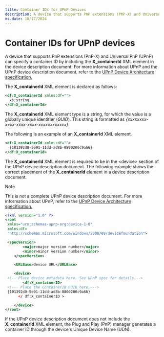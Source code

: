 ```yaml
---
title: Container IDs for UPnP Devices
description: A device that supports PnP extensions (PnP-X) and Universal PnP (UPnP) can specify a container ID by including the **X_containerId** XML element in the device description document.
ms.date: 10/17/2024
---
```


# Container IDs for UPnP devices

A device that supports PnP extensions (PnP-X) and Universal PnP (UPnP) can specify a container ID by including the **X_containerId** XML element in the device description document. For more information about UPnP and the UPnP device description document, refer to the [UPnP Device Architecture specification.](https://openconnectivity.org/developer/specifications/upnp-resources/upnp/#architectural)

The **X_containerId** XML element is declared as follows:

```xml
<df:X_containerId xmlns:df="">
  xs:string
</df:X_containerId>
```

The **X_containerId** XML element type is a string, for which the value is a globally unique identifier (*GUID*). This string is formatted as *{xxxxxxxx-xxxx-xxxx-xxxx-xxxxxxxxxxxx}*.

The following is an example of an **X_containerId** XML element.

```xml
<df:X_containerId xmlns:df="">
  {101392d0-5e91-11dd-ad8b-0800200c9a66}
</df:X_containerId>
```

The **X_containerId** XML element is required to be in the &lt;device&gt; section of the UPnP device description document. The following example shows the correct placement of the **X_containerId** element in a device description document.

>[!NOTE]
>This is not a complete UPnP device description document. For more information about UPnP, refer to the [UPnP Device Architecture specification.](https://openconnectivity.org/developer/specifications/upnp-resources/upnp/#architectural)

```xml
<?xml version="1.0" ?>
<root
 xmlns="urn:schemas-upnp-org:device-1-0"
 xmlns:df=
 "http://schemas.microsoft.com/windows/2008/09/devicefoundation">

 <specVersion>
        <major>major version number</major>
        <minor>minor version number</minor>
    </specVersion>

    <URLBase>device URL</URLBase>

    <device>
 <!-- Place device metadata here. See UPnP spec for details.-->
        <df:X_containerID>
 <!--- Place the ContainerID GUID here.--->
 {101392d0-5e91-11dd-ad8b-0800200c9a66}
      </ df:X_containerID >

    </device>
</root>
```

If the UPnP device description document does not include the **X_containerId** XML element, the Plug and Play (PnP) manager generates a container ID through the device's Unique Device Name (UDN).
